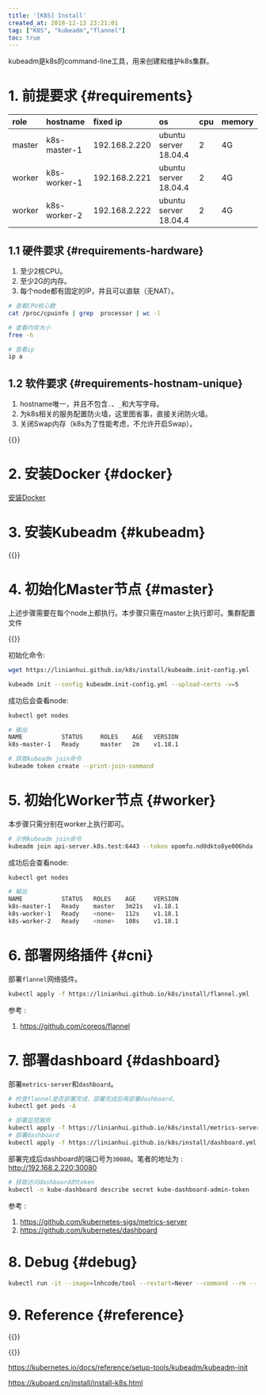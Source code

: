 ```yaml
---
title: '[K8S] Install'
created_at: 2018-12-13 23:21:01
tag: ["K8S", "kubeadm","flannel"]
toc: true
---
```


kubeadm是k8s的command-line工具，用来创建和维护k8s集群。

# 1. 前提要求 {#requirements}

| role   | hostname     | fixed ip      | os                    | cpu  | memory |
| :----- | :----------- | :------------ | :-------------------- | :--- | :----- |
| master | k8s-master-1 | 192.168.2.220 | ubuntu server 18.04.4 | 2    | 4G     |
| worker | k8s-worker-1 | 192.168.2.221 | ubuntu server 18.04.4 | 2    | 4G     |
| worker | k8s-worker-2 | 192.168.2.222 | ubuntu server 18.04.4 | 2    | 4G     |

## 1.1 硬件要求 {#requirements-hardware}

1. 至少2核CPU。
2. 至少2G的内存。
3. 每个node都有固定的IP，并且可以直联（无NAT）。

```bash
# 查看CPU核心数
cat /proc/cpuinfo | grep  processor | wc -l

# 查看内存大小
free -h

# 查看ip
ip a
```

## 1.2 软件要求 {#requirements-hostnam-unique} 

1. hostname唯一，并且不包含`.`、`_`和大写字母。
2. 为k8s相关的服务配置防火墙，这里图省事，直接关闭防火墙。
3. 关闭Swap内存（k8s为了性能考虑，不允许开启Swap）。

{{<highlight-file file="init-node.sh" lang="bash">}}


# 2. 安装Docker {#docker}

[安装Docker][docker-install]

# 3. 安装Kubeadm {#kubeadm}

{{<highlight-file file="kubeadm.sh" lang="bash">}}

# 4. 初始化Master节点 {#master}

上述步骤需要在每个node上都执行。本步骤只需在master上执行即可。集群配置文件

{{<highlight-file file="kubeadm.init-config.yml" lang="yml">}}

初始化命令:
```bash
wget https://linianhui.github.io/k8s/install/kubeadm.init-config.yml

kubeadm init --config kubeadm.init-config.yml --upload-certs -v=5
```

成功后会查看node:
```bash
kubectl get nodes

# 输出
NAME           STATUS     ROLES    AGE   VERSION
k8s-master-1   Ready      master   2m    v1.18.1

# 获取kubeadm join命令
kubeadm token create --print-join-command
```

# 5. 初始化Worker节点 {#worker}

本步骤只需分别在worker上执行即可。
```bash
# 示例kubeadm join命令
kubeadm join api-server.k8s.test:6443 --token opomfo.nd0dkto8ye006hda --discovery-token-ca-cert-hash sha256:da3764c85a4727de39d674f93a976c617f15f49ca11b2a68bc850c5789
```

成功后会查看node:
```bash
kubectl get nodes

# 输出
NAME           STATUS   ROLES    AGE     VERSION
k8s-master-1   Ready    master   3m21s   v1.18.1
k8s-worker-1   Ready    <none>   112s    v1.18.1
k8s-worker-2   Ready    <none>   108s    v1.18.1
```

# 6. 部署网络插件 {#cni}

部署`flannel`网络插件。

```bash
kubectl apply -f https://linianhui.github.io/k8s/install/flannel.yml
```

参考 : 
1. https://github.com/coreos/flannel

# 7. 部署dashboard {#dashboard}

部署`metrics-server`和`dashboard`。

```bash
# 检查flannel是否部署完成，部署完成后再部署dashboard。 
kubectl get pods -A

# 部署监控服务
kubectl apply -f https://linianhui.github.io/k8s/install/metrics-server.yml
# 部署dashboard
kubectl apply -f https://linianhui.github.io/k8s/install/dashboard.yml
```

部署完成后dashboard的端口号为`30080`。笔者的地址为 : <http://192.168.2.220:30080>

```bash
# 获取访问dashboard的token
kubectl -n kube-dashboard describe secret kube-dashboard-admin-token
```

参考 :
1. https://github.com/kubernetes-sigs/metrics-server
2. https://github.com/kubernetes/dashboard

# 8. Debug {#debug}

```sh
kubectl run -it --image=lnhcode/tool --restart=Never --command --rm -- sh
```

# 9. Reference {#reference}

{{<highlight-files title="sh文件列表" regex="^.*\.sh$" lang="sh">}}

{{<highlight-files title="yml文件列表" regex="^.*\.yml$" lang="yml">}}

https://kubernetes.io/docs/reference/setup-tools/kubeadm/kubeadm-init

https://kuboard.cn/install/install-k8s.html

[docker-install]:/docker/install
